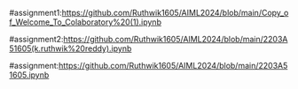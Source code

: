 #assignment1:https://github.com/Ruthwik1605/AIML2024/blob/main/Copy_of_Welcome_To_Colaboratory%20(1).ipynb

#assignment2:https://github.com/Ruthwik1605/AIML2024/blob/main/2203A51605(k.ruthwik%20reddy).ipynb

#assignment:https://github.com/Ruthwik1605/AIML2024/blob/main/2203A51605.ipynb
